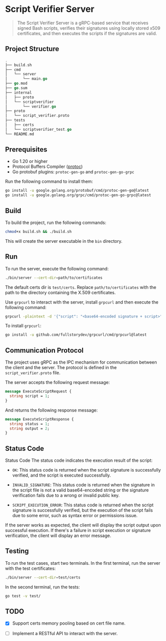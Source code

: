 # Script Verifier Server


> The Script Verifier Server is a gRPC-based service that receives signed Bash scripts, verifies their signatures using locally stored x509 certificates, and then executes the scripts if the signatures are valid.

## Project Structure

```go
.
├── build.sh
├── cmd
│   └── server
│       └── main.go
├── go.mod
├── go.sum
├── internal
│   ├── proto
│   └── scriptverifier
│       └── verifier.go
├── proto
│   └── script_verifier.proto
├── tests
│   ├── certs
│   └── scriptverifier_test.go
└── README.md

```

## Prerequisites
* Go 1.20 or higher
* Protocol Buffers Compiler ([protoc](https://grpc.io/docs/protoc-installation/))
* Go protobuf plugins: `protoc-gen-go` and `protoc-gen-go-grpc`

Run the following command to install them:

```bash
go install -u google.golang.org/protobuf/cmd/protoc-gen-go@latest 
go install -u google.golang.org/grpc/cmd/protoc-gen-go-grpc@latest
```


## Build
To build the project, run the following commands:

```bash
chmod+x build.sh && ./build.sh
```

This will create the server executable in the `bin` directory.

## Run

To run the server, execute the following command:

```bash
./bin/server --cert-dir=path/to/certificates
```

The default certs dir is `test/certs`. Replace `path/to/certificates` with the path to the directory containing the X.509 certificates.

Use `grpcurl` to interact with the server, install `grpcurl` and then execute the following command:

```bash
grpcurl -plaintext -d '{"script": "<base64-encoded signature + script>"}' localhost:13337 ScriptSigVerifier.proto.ScriptVerifier/ExecuteScript
```

To install `grpcurl`:

```bash
go install -u github.com/fullstorydev/grpcurl/cmd/grpcurl@latest
```


## Communication Protocol

The project uses gRPC as the IPC mechanism for communication between the client and the server. The protocol is defined in the `script_verifier.proto` file.

The server accepts the following request message:

```proto
message ExecuteScriptRequest {
  string script = 1;
}
```

And returns the following response message:

```proto
message ExecuteScriptResponse {
  string status = 1;
  string output = 2;
}
```
## Status Code

Status Code
The status code indicates the execution result of the script:

* `OK`: This status code is returned when the script signature is successfully verified, and the script is executed successfully.

* `INVALID_SIGNATURE`: This status code is returned when the signature in the script file is not a valid base64-encoded string or the signature verification fails due to a wrong or invalid public key.

* `SCRIPT_EXECUTION_ERROR`: This status code is returned when the script signature is successfully verified, but the execution of the script fails due to some error, such as syntax error or permissions issue.

If the server works as expected, the client will display the script output upon successful execution. If there's a failure in script execution or signature verification, the client will display an error message.


## Testing

To run the test cases, start two terminals. In the first terminal, run the server with the test certificates:

```bash
./bin/server --cert-dir=test/certs

```

In the second terminal, run the tests:

```bash
go test -v test/
```

## TODO

- [x] Support certs memory pooling based on cert file name.
- [ ] Implement a RESTful API to interact with the server.



